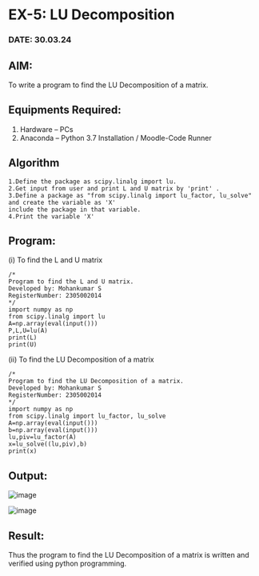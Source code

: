 # EX-5: LU Decomposition 
### DATE: 30.03.24
## AIM:
To write a program to find the LU Decomposition of a matrix.

## Equipments Required:
1. Hardware – PCs
2. Anaconda – Python 3.7 Installation / Moodle-Code Runner

## Algorithm
```
1.Define the package as scipy.linalg import lu.
2.Get input from user and print L and U matrix by 'print' .
3.Define a package as "from scipy.linalg import lu_factor, lu_solve" and create the variable as 'X'
include the package in that variable.
4.Print the variable 'X'
```
## Program:
(i) To find the L and U matrix
```
/*
Program to find the L and U matrix.
Developed by: Mohankumar S 
RegisterNumber: 2305002014
*/
import numpy as np
from scipy.linalg import lu
A=np.array(eval(input()))
P,L,U=lu(A)
print(L)
print(U)

```
(ii) To find the LU Decomposition of a matrix
```
/*
Program to find the LU Decomposition of a matrix.
Developed by: Mohankumar S 
RegisterNumber: 2305002014
*/
import numpy as np
from scipy.linalg import lu_factor, lu_solve
A=np.array(eval(input()))
b=np.array(eval(input()))
lu,piv=lu_factor(A)
x=lu_solve((lu,piv),b)
print(x)

```

## Output:
![image](https://github.com/MohanKumar755/LU-Decomposition/assets/146155007/772db2f4-724f-43af-b385-540283d8a6e2)

![image](https://github.com/MohanKumar755/LU-Decomposition/assets/146155007/58532d93-45ed-4325-bbf0-b935d2201267)



## Result:
Thus the program to find the LU Decomposition of a matrix is written and verified using python programming.

